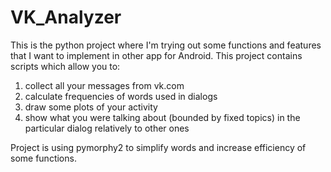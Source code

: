 # VK_Analyzer
This is the python project where I'm trying out some functions and features that I want to implement in other app for Android.
This project contains scripts which allow you to:
1. collect all your messages from vk.com
2. calculate frequencies of words used in dialogs
3. draw some plots of your activity
4. show what you were talking about (bounded by fixed topics) in the particular dialog relatively to other ones

Project is using pymorphy2 to simplify words and increase efficiency of some functions.
